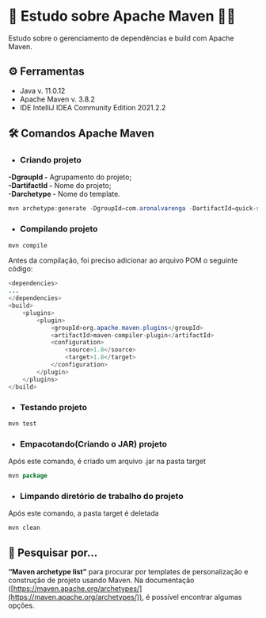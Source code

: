 # 📝 Estudo sobre Apache Maven 👨‍💻

Estudo sobre o gerenciamento de dependências e build com Apache Maven.

## ⚙️ Ferramentas

- Java v. 11.0.12
- Apache Maven v. 3.8.2
- IDE IntelliJ IDEA Community Edition 2021.2.2

## 🛠️ Comandos Apache Maven

- ### Criando projeto

**-DgroupId -** Agrupamento do projeto;<br />**-DartifactId -** Nome do projeto;<br />**-Darchetype -** Nome do template.

```java
mvn archetype:generate -DgroupId=com.aronalvarenga -DartifactId=quick-start-maven -Darchetype=maven-archetype-quickstart -DinteractiveMode=false
```

- ### Compilando projeto
```java
mvn compile
```
Antes da compilação, foi preciso adicionar ao arquivo POM o seguinte código:

```java
<dependencies>
...
</dependencies>
<build>
    <plugins>
        <plugin>
            <groupId>org.apache.maven.plugins</groupId>
            <artifactId>maven-compiler-plugin</artifactId>
            <configuration>
                <source>1.8</source>
                <target>1.8</target>
            </configuration>
        </plugin>
    </plugins>
</build>
```
- ### Testando projeto

```java
mvn test
```
- ### Empacotando(Criando o JAR) projeto

Após este comando, é criado um arquivo .jar na pasta target

```java
mvn package
```

- ### Limpando diretório de trabalho do projeto

Após este comando, a pasta target é deletada

```java
mvn clean
```

## 🔎 Pesquisar por...
**“Maven archetype list”** para procurar por templates de personalização e construção de projeto usando Maven. Na documentação ([https://maven.apache.org/archetypes/](https://maven.apache.org/archetypes/)), é possível encontrar algumas opções.
